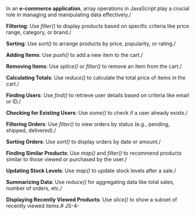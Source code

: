 In an __e-commerce application__, array operations in JavaScript play a crucial role in managing and manipulating data effectively./

__Filtering__: Use _filter()_ to display products based on specific criteria like price range, category, or brand./

__Sorting__: Use _sort()_ to arrange products by price, popularity, or rating./

__Adding Items__: Use _push()_ to add a new item to the cart./

__Removing Items__: Use _splice()_ or _filter()_ to remove an item from the cart./

__Calculating Totals__: Use _reduce()_ to calculate the total price of items in the cart./

__Finding Users__: Use _find()_ to retrieve user details based on criteria like email or ID./

__Checking for Existing Users__: Use _some()_ to check if a user already exists./

__Filtering Orders__: Use _filter()_ to view orders by status (e.g., pending, shipped, delivered)./

__Sorting Orders__: Use _sort()_ to display orders by date or amount./

__Finding Similar Products__: Use _map()_ and _filter()_ to recommend products similar to those viewed or purchased by the user./

__Updating Stock Levels__: Use _map()_ to update stock levels after a sale./

__Summarizing Data__: Use _reduce()_ for aggregating data like total sales, number of orders, etc./

__Displaying Recently Viewed Products__: Use _slice()_ to show a subset of recently viewed items.#   J S - 4 -  
 